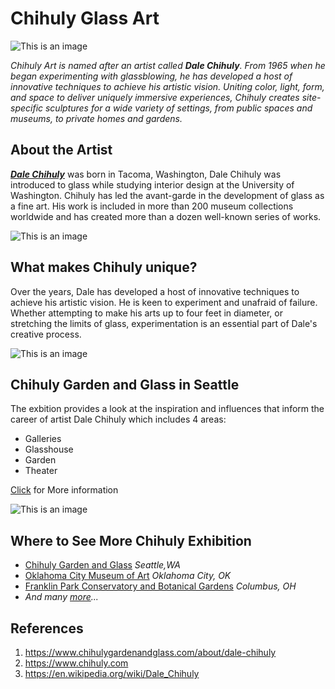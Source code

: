 # Chihuly Glass Art
![This is an image](https://www.chihuly.com/sites/default/files/images/CGG_SpringBloom_2_0675_TR.jpg)

*Chihuly Art is named after an artist called **Dale Chihuly**. From 1965 when he began experimenting with glassblowing, he has developed a host of innovative techniques to achieve his artistic vision. Uniting color, light, form, and space to deliver uniquely immersive experiences, Chihuly creates site-specific sculptures for a wide variety of settings, from public spaces and museums, to private homes and gardens.*

## About the Artist
*[**Dale Chihuly**](https://www.chihulygardenandglass.com/about/dale-chihuly)* was born in Tacoma, Washington, Dale Chihuly was introduced to glass while studying interior design at the University of Washington. Chihuly has led the avant-garde in the development of glass as a fine art. His work is included in more than 200 museum collections worldwide and has created more than a dozen well-known series of works.

![This is an image](https://www.chihuly.com/sites/default/files/images/life/Rotolo_070213_370_sml.jpg)

## What makes Chihuly unique?
Over the years, Dale has developed a host of innovative techniques to achieve his artistic vision. He is keen to experiment and unafraid of failure. Whether attempting to make his arts up to four feet in diameter, or stretching the limits of glass, experimentation is an essential part of Dale's creative process.

![This is an image](https://www.chihuly.com/sites/default/files/images/life/Abrams2nd_3372_0099.jpg)

## Chihuly Garden and Glass in Seattle
The exbition provides a look at the inspiration and influences that inform the career of artist Dale Chihuly which includes 4 areas:
- Galleries
- Glasshouse
- Garden
- Theater

[Click](https://www.chihulygardenandglass.com/about/exhibition) for More information

![This is an image](https://www.chihuly.com/sites/default/files/images/20180816-CGG-refresh-day-1-0014-nw-1600.jpg)


## Where to See More Chihuly Exhibition
- [Chihuly Garden and Glass](https://www.chihulygardenandglass.com/) *Seattle,WA*
- [Oklahoma City Museum of Art](https://www.okcmoa.com/) *Oklahoma City, OK*
- [Franklin Park Conservatory and Botanical Gardens](https://www.fpconservatory.org/) *Columbus, OH*
- *And many [more](https://en.wikipedia.org/wiki/List_of_works_by_Dale_Chihuly)...*

## References
1. https://www.chihulygardenandglass.com/about/dale-chihuly
2. https://www.chihuly.com
3. https://en.wikipedia.org/wiki/Dale_Chihuly